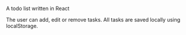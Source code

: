 A todo list written in React

The user can add, edit or remove tasks. All tasks are saved locally using localStorage.